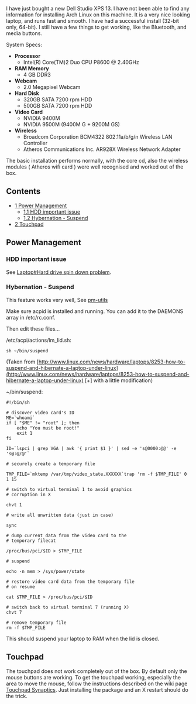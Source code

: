 I have just bought a new Dell Studio XPS 13\. I have not been able to find any information for installing Arch Linux on this machine. It is a very nice looking laptop, and runs fast and smooth. I have had a successful install (32-bit only, 64-bit). I still have a few things to get working, like the Bluetooth, and media buttons.

System Specs:

*   **Processor**
    *   Intel(R) Core(TM)2 Duo CPU P8600 @ 2.40GHz
*   **RAM Memory**
    *   4 GB DDR3
*   **Webcam**
    *   2.0 Megapixel Webcam
*   **Hard Disk**
    *   320GB SATA 7200 rpm HDD
    *   500GB SATA 7200 rpm HDD
*   **Video Card**
    *   NVIDIA 9400M
    *   NVIDIA 9500M (9400M G + 9200M GS)
*   **Wireless**
    *   Broadcom Corporation BCM4322 802.11a/b/g/n Wireless LAN Controller
    *   Atheros Communications Inc. AR928X Wireless Network Adapter

The basic installation performs normally, with the core cd, also the wireless modules ( Atheros wifi card ) were well recognised and worked out of the box.

## Contents

*   [1 Power Management](#Power_Management)
    *   [1.1 HDD important issue](#HDD_important_issue)
    *   [1.2 Hybernation - Suspend](#Hybernation_-_Suspend)
*   [2 Touchpad](#Touchpad)

## Power Management

### HDD important issue

See [Laptop#Hard drive spin down problem](/index.php/Laptop#Hard_drive_spin_down_problem "Laptop").

### Hybernation - Suspend

This feature works very well, See [pm-utils](/index.php/Pm-utils "Pm-utils")

Make sure acpid is installed and running. You can add it to the DAEMONS array in /etc/rc.conf.

Then edit these files...

/etc/acpi/actions/lm_lid.sh:

```
sh ~/bin/suspend

```

(Taken from [http://www.linux.com/news/hardware/laptops/8253-how-to-suspend-and-hibernate-a-laptop-under-linux](http://www.linux.com/news/hardware/laptops/8253-how-to-suspend-and-hibernate-a-laptop-under-linux) [+] with a little modification)

~/bin/suspend:

```
#!/bin/sh

# discover video card's ID
ME=`whoami`
if [ "$ME" != "root" ]; then
    echo "You must be root!"
    exit 1
fi

ID=`lspci | grep VGA | awk '{ print $1 }' | sed -e 's@0000:@@' -e 's@:@/@'`

# securely create a temporary file

TMP_FILE=`mktemp /var/tmp/video_state.XXXXXX`trap 'rm -f $TMP_FILE' 0 1 15

# switch to virtual terminal 1 to avoid graphics
# corruption in X

chvt 1

# write all unwritten data (just in case)

sync

# dump current data from the video card to the
# temporary filecat 

/proc/bus/pci/$ID > $TMP_FILE

# suspend

echo -n mem > /sys/power/state

# restore video card data from the temporary file
# on resume

cat $TMP_FILE > /proc/bus/pci/$ID

# switch back to virtual terminal 7 (running X)
chvt 7

# remove temporary file
rm -f $TMP_FILE

```

This should suspend your laptop to RAM when the lid is closed.

## Touchpad

The touchpad does not work completely out of the box. By default only the mouse buttons are working. To get the touchpad working, especially the area to move the mouse, follow the instructions described on the wiki page [Touchpad Synaptics](/index.php/Touchpad_Synaptics "Touchpad Synaptics"). Just installing the package and an X restart should do the trick.